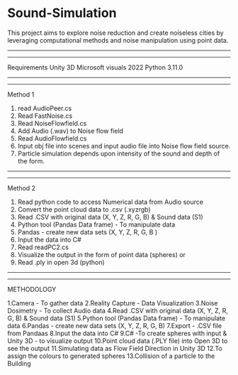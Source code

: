 # Sound-Simulation
This project aims to explore noise reduction and create noiseless cities by leveraging computational methods and noise manipulation using point data.
_____________________
---------------------
Requirements
Unity 3D 
Microsoft visuals 2022
Python 3.11.0

______________________
----------------------
Method  1
1.	read AudioPeer.cs
2.	Read FastNoise.cs
3.	Read NoiseFlowfield.cs
4.	Add Audio (.wav) to Noise flow field
5.	Read AudioFlowfield.cs
6.	Input obj file into scenes and input audio file into Noise flow field source.
7.	Particle simulation depends upon intensity of the sound and depth of the form.

_____________________
---------------------
Method 2
1.	Read python code to access Numerical data from Audio source
2.	Convert the point cloud data to .csv (.xyzrgb)
3.	Read .CSV with original data (X, Y, Z, R, G, B) & Sound data (S1)
4.	Python tool (Pandas Data frame) - To manipulate data
5.	Pandas - create new data sets (X, Y, Z, R, G, B )
6.	Input the data into C# 
7.	Read readPC2.cs
8.	Visualize the output in the form of point data (spheres) 
or
9.	Read .ply in open 3d (python)

__________________________
--------------------------
METHODOLOGY

1.Camera - To gather data
2.Reality Capture - Data Visualization
3.Noise Dosimetry - To collect Audio data
4.Read .CSV with original data (X, Y, Z, R, G, B) & Sound data (S1)
5.Python tool (Pandas Data frame) - To manipulate data
6.Pandas - create new data sets (X, Y, Z, R, G, B) 
7.Export - .CSV file from Pandaas
8.Input the data into C# 
9.C# -To create spheres with input & Unity 3D - to visualize output 
10.Point cloud data (.PLY file)  into Open 3D to see the output
11.Simulating data as Flow Field Direction in Unity 3D
12.To assign the colours to generated spheres
13.Collision of a particle to the Building 



